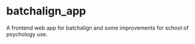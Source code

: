 # batchalign_app
A frontend web app for batchalign and some improvements for school of psychology use. 
